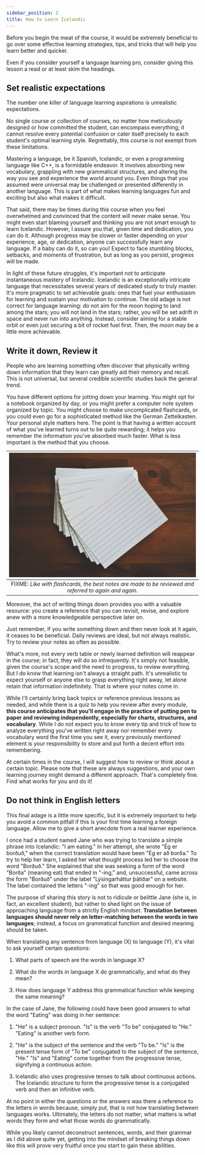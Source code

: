 ```yaml
---
sidebar_position: 2
title: How to Learn Icelandic
---
```


Before you begin the meat of the course, it would be extremely beneficial to go over some effective learning strategies, tips, and tricks that will help you learn better and quicker. 


Even if you consider yourself a language learning pro, consider giving this lesson a read or at least skim the headings. 

## Set realistic expectations

The number one killer of language learning aspirations is unrealistic expectations.


No single course or collection of courses, no matter how meticulously designed or how committed the student, can encompass everything; it cannot resolve every potential confusion or cater itself precisely to each student's optimal learning style. Regrettably, this course is not exempt from these limitations. 


Mastering a language, be it Spanish, Icelandic, or even a programming language like C++, is a formidable endeavor. It involves absorbing new vocabulary, grappling with new grammatical structures, and altering the way you see and experience the world around you. Even things that you assumed were universal may be challenged or presented differently in another language. This is part of what makes learning languages fun and exciting but also what makes it difficult. 


That said, there may be times during this course when you feel overwhelmed and convinced that the content will never make sense. You might even start blaming yourself and thinking you are not smart enough to learn Icelandic. However, I assure you that, given time and dedication, you can do it. Although progress may be slower or faster depending on your experience, age, or dedication, anyone can successfully learn any language. If a baby can do it, so can you! Expect to face stumbling blocks, setbacks, and moments of frustration, but as long as you persist, progress will be made. 


In light of these future struggles, it's important not to anticipate instantaneous mastery of Icelandic. Icelandic is an exceptionally intricate language that necessitates several years of dedicated study to truly master. It's more pragmatic to set achievable goals: ones that fuel your enthusiasm for learning and sustain your motivation to continue. The old adage is not correct for language learning: do not aim for the moon hoping to land among the stars; you will not land in the stars; rather, you will be set adrift in space and never run into anything. Instead, consider aiming for a stable orbit or even just securing a bit of rocket fuel first. Then, the moon may be a little more achievable.

## Write it down, Review it

People who are learning something often discover that physically writing down information that they learn can greatly aid their memory and recall. This is not universal, but several credible scientific studies back the general trend. 


You have different options for jotting down your learning. You might opt for a notebook organized by day, or you might prefer a computer note system organized by topic. You might choose to make uncomplicated flashcards, or you could even go for a sophisticated method like the German Zettelkasten. Your personal style matters here. The point is that having a written account of what you've learned turns out to be quite rewarding; it helps you remember the information you've absorbed much faster. What is less important is the method that you choose.

<!-- | ![](flashcards.jpg?width=40pc) | -->
| ![Flashcards](flashcards.jpg) |
|:--:|
| FIXME: *Like with flashcards, the best notes are made to be reviewed and referred to again and again.* |
<!-- <div style="text-align: center;"> -->
<!-- ![](flashcards.jpg?width=20pc) -->
<!-- *Like with flashcards, the best notes are made to be reviewed and referred to again and again.* -->
<!-- </div> -->

Moreover, the act of writing things down provides you with a valuable resource: you create a reference that you can revisit, revise, and explore anew with a more knowledgeable perspective later on. 


Just remember, if you write something down and then never look at it again, it ceases to be beneficial. Daily reviews are ideal, but not always realistic. Try to review your notes as often as possible.  


What's more, not every verb table or newly learned definition will reappear in the course; in fact, they will do so infrequently. It's simply not feasible, given the course's scope and the need to progress, to review everything. But I do know that learning isn't always a straight path. It's unrealistic to expect yourself or anyone else to grasp everything right away, let alone retain that information indefinitely. That is where your notes come in. 


While I'll certainly bring back topics or reference previous lessons as needed, and while there is a quiz to help you review after every module, **this course anticipates that you'll engage in the practice of putting pen to paper and reviewing independently, especially for charts, structures, and vocabulary**. While I do not expect you to know every tip and trick of how to analyze everything you've written right away nor remember every vocabulary word the first time you see it, every previously mentioned element is your responsibility to store and put forth a decent effort into remembering.  


At certain times in the course, I will suggest how to review or think about a certain topic. Please note that these are always suggestions, and your own learning journey might demand a different approach. That's completely fine. Find what works for you and do it!

## Do not think in English letters

This final adage is a little more specific, but it is extremely important to help you avoid a common pitfall if this is your first time learning a foreign language. Allow me to give a short anecdote from a real learner experience. 


I once had a student named Jane who was trying to translate a simple phrase into Icelandic: "I am eating." In her attempt, she wrote "Ég er borðuð," when the correct translation would have been "Ég er að borða." To try to help her learn, I asked her what thought process led her to choose the word "Borðuð." She explained that she was seeking a form of the word "Borða" (meaning eat) that ended in "-ing," and, unsuccessful, came across the form "Borðuð" under the label "Lýsingarháttur þátíðar" on a website. The label contained the letters "-ing" so that was good enough for her.  


The purpose of sharing this story is not to ridicule or belittle Jane (she is, in fact, an excellent student), but rather to shed light on the issue of approaching language from a strictly English mindset. **Translation between languages should never rely on letter-matching between the words in two languages**; instead, a focus on grammatical function and desired meaning should be taken.


When translating any sentence from language (X) to language (Y), it's vital to ask yourself certain questions:


1. What parts of speech are the words in language X?

2. What do the words in language X do grammatically, and what do they mean?

3. How does language Y address this grammatical function while keeping the same meaning?


In the case of Jane, the following could have been good answers to what the word "Eating" was doing in her sentence:


1. "He" is a subject pronoun. "Is" is the verb "To be" conjugated to "He." "Eating" is another verb form.

2. "He" is the subject of the sentence and the verb "To be." "Is" is the present tense form of "To be" conjugated to the subject of the sentence, "He." "Is" and "Eating" come together from the progressive tense, signifying a continuous action. 

3. Icelandic also uses progressive tenses to talk about continuous actions. The Icelandic structure to form the progressive tense is a conjugated verb and then an infinitive verb.


At no point in either the questions or the answers was there a reference to the letters in words because, simply put, that is not how translating between languages works. Ultimately, the letters do not matter; what matters is what words they form and what those words do grammatically. 


While you likely cannot deconstruct sentences, words, and their grammar as I did above quite yet, getting into the mindset of breaking things down like this will prove very fruitful once you start to gain these abilities. 

